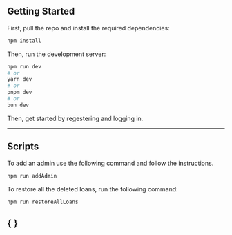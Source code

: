 ## Getting Started

First, pull the repo and install the required dependencies:

```bash
npm install
```

Then, run the development server:

```bash
npm run dev
# or
yarn dev
# or
pnpm dev
# or
bun dev
```

Then, get started by regestering and logging in.

---

## Scripts

To add an admin use the following command and follow the instructions.

```bash
npm run addAdmin
```

To restore all the deleted loans, run the following command:

```bash
npm run restoreAllLoans
```

## { }
